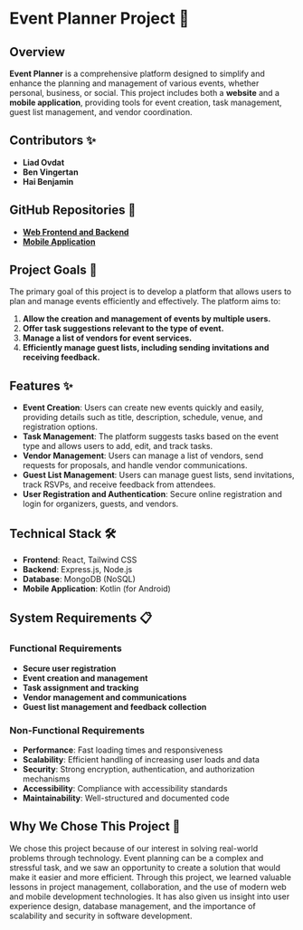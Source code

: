 # Event Planner Project 🎉

## Overview
**Event Planner** is a comprehensive platform designed to simplify and enhance the planning and management of various events, whether personal, business, or social. This project includes both a **website** and a **mobile application**, providing tools for event creation, task management, guest list management, and vendor coordination.

## Contributors ✨
- **Liad Ovdat**
- **Ben Vingertan**
- **Hai Benjamin**

## GitHub Repositories 📂
- [**Web Frontend and Backend**](https://github.com/LiadOvdat5/Event-Planner.git)
- [**Mobile Application**](https://github.com/haibenjamin/EventsManagementSystem/tree/master)

## Project Goals 🎯
The primary goal of this project is to develop a platform that allows users to plan and manage events efficiently and effectively. The platform aims to:
1. **Allow the creation and management of events by multiple users.**
2. **Offer task suggestions relevant to the type of event.**
3. **Manage a list of vendors for event services.**
4. **Efficiently manage guest lists, including sending invitations and receiving feedback.**

## Features ✨
- **Event Creation**: Users can create new events quickly and easily, providing details such as title, description, schedule, venue, and registration options.
- **Task Management**: The platform suggests tasks based on the event type and allows users to add, edit, and track tasks.
- **Vendor Management**: Users can manage a list of vendors, send requests for proposals, and handle vendor communications.
- **Guest List Management**: Users can manage guest lists, send invitations, track RSVPs, and receive feedback from attendees.
- **User Registration and Authentication**: Secure online registration and login for organizers, guests, and vendors.

## Technical Stack 🛠️
- **Frontend**: React, Tailwind CSS
- **Backend**: Express.js, Node.js
- **Database**: MongoDB (NoSQL)
- **Mobile Application**: Kotlin (for Android)

## System Requirements 📋
### Functional Requirements
- **Secure user registration**
- **Event creation and management**
- **Task assignment and tracking**
- **Vendor management and communications**
- **Guest list management and feedback collection**

### Non-Functional Requirements
- **Performance**: Fast loading times and responsiveness
- **Scalability**: Efficient handling of increasing user loads and data
- **Security**: Strong encryption, authentication, and authorization mechanisms
- **Accessibility**: Compliance with accessibility standards
- **Maintainability**: Well-structured and documented code

## Why We Chose This Project 🌟
We chose this project because of our interest in solving real-world problems through technology. Event planning can be a complex and stressful task, and we saw an opportunity to create a solution that would make it easier and more efficient. Through this project, we learned valuable lessons in project management, collaboration, and the use of modern web and mobile development technologies. It has also given us insight into user experience design, database management, and the importance of scalability and security in software development.

